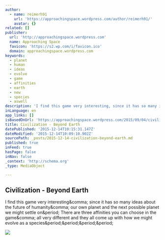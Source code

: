 ```yaml
---
author:
  - name: reimerh91
    url: 'https://approachingspace.wordpress.com/author/reimerh91/'
    avatar: {}
related: []
publisher:
  url: 'http://approachingspace.wordpress.com'
  name: Approaching Space
  favicon: 'https://s2.wp.com/i/favicon.ico'
  domain: approachingspace.wordpress.com
keywords:
  - planet
  - human
  - ideas
  - evolve
  - game
  - affinities
  - earth
  - new
  - species
  - aswell
description: 'I find this game very interesting, since it has so many ideas about the future of humanity, our own planet and the next possible planet we might settle on. There are three affinities you can choose in the game, all very different and they all come up with how we might evolve as a species....'
inLanguage: en
app_links: []
isBasedOnUrl: 'https://approachingspace.wordpress.com/2015/09/04/civilization-beyond-earth/'
title: Civilization - Beyond Earth
datePublished: '2015-12-14T10:15:31.147Z'
dateModified: '2015-12-14T10:09:10.902Z'
sourcePath: _posts/2015-12-14-civilization-beyond-earth.md
published: true
inFeed: true
hasPage: false
inNav: false
_context: 'http://schema.org'
_type: MediaObject

---
```

<article style=""><h1>Civilization - Beyond Earth</h1><p>I find this game very interesting&amp;comma; since it has so many ideas about the future of humanity&amp;comma; our own planet and the next possible planet we might settle on&amp;period; There are three affinities you can choose in the game&amp;comma; all very different and they all come up with how we might evolve as a species&amp;period;&amp;period;&amp;period;&amp;period;</p><img src="https://i0.wp.com/approachingspace.files.wordpress.com/2015/09/hpmarquee_beyondearth.jpg?fit=440%2C330" /></article>